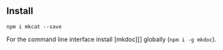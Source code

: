 ## Install

```
npm i mkcat --save
```

For the command line interface install [mkdoc][] globally (`npm i -g mkdoc`).
